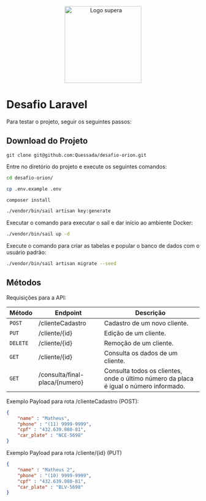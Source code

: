 <p align="center"><img src="https://d28hb748xidqca.cloudfront.net/520x520x0/N2gRj9y7xPU3j0gyOYW4eiiG5EQI3UjZ9xStYObXBKfzQSVwq5HHM5aeUK5pkMCG/WhatsApp_Image_2023-01-02_at_10.30.30.jpeg" width="200" alt="Logo supera"></p>



# Desafio Laravel

Para testar o projeto, seguir os seguintes passos:

## Download do Projeto

```
git clone git@github.com:Quessada/desafio-orion.git
```

Entre no diretório do projeto e execute os seguintes comandos:

```bash
cd desafio-orion/
```

```bash
cp .env.example .env
```

```bash
composer install
```

```bash
./vendor/bin/sail artisan key:generate
```

Executar o comando para executar o sail e dar início ao ambiente Docker:

```bash
./vendor/bin/sail up -d
```

Execute o comando para criar as tabelas e popular o banco de dados com o usuário padrão:

```bash
./vendor/bin/sail artisan migrate --seed
```

## Métodos
Requisições para a API:

| Método | Endpoint | Descrição |
|--- |--- | --- |
| `POST` | /clienteCadastro | Cadastro de um novo cliente. |
| `PUT`  | /cliente/{id} | Edição de um cliente. |
| `DELETE` |  /cliente/{id} | Remoção de um cliente. |
| `GET`  |  /cliente/{id} | Consulta os dados de um cliente. |
| `GET`  |  /consulta/final-placa/{numero} | Consulta todos os clientes, onde o último número da placa é igual o número informado. |


Exemplo Payload para rota /clienteCadastro (POST):
```json
{
	"name" : "Matheus",
	"phone" : "(11) 9999-9999",
	"cpf" : "432.639.080-81",
	"car_plate" : "NCE-5698"
}
```

Exemplo Payload para rota /cliente/{id} (PUT)
```json
{
	"name" : "Matheus 2",
	"phone" : "(10) 9999-9999",
	"cpf" : "432.639.080-81",
	"car_plate" : "BLV-5698"
}
```

